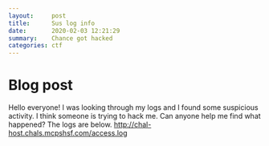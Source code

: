```yaml
---
layout:     post
title:      Sus log info
date:       2020-02-03 12:21:29
summary:    Chance got hacked
categories: ctf
---
```


# Blog post
Hello everyone! I was looking through my logs and I found some suspicious activity. I think someone is trying to hack me. Can anyone help me find what happened? The logs are below.
http://chal-host.chals.mcpshsf.com/access.log
